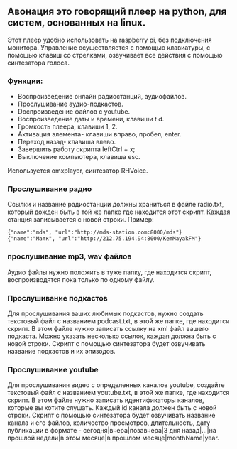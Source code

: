 ## Авонация это  говорящий плеер на python, для систем, основанных на linux.

Этот плеер удобно использовать на raspberry pi, без подключения монитора.
Управление осуществляется с помощью клавиатуры, с помощью клавиш со стрелками, озвучивает все действия с помощью синтезатора голоса.

### Функции:

- Воспроизведение онлайн радиостанций, аудиофайлов.
- Прослушивание аудио-подкастов.
- Dоспроизведение файлов с youtube.
- Воспроизведение даты и времени, клавиши t d.
- Громкость плеера, клавиши 1, 2.
- Активация элемента- клавиши вправо, пробел, enter.
- Переход назад- клавиша влево.
- Завершить работу скрипта leftCtrl + x;
- Выключение компьютера, клавиша esc.

Используется omxplayer, синтезатор RHVoice.

### Прослушивание радио

Ссылки и название радиостанции должны храниться в файле radio.txt, который дожден быть в той же папке где находится этот скрипт. Каждая станция записывается с новой строки.
Пример:
```
{"name":"mds", "url":"http://mds-station.com:8000/mds"}
{"name":"Маяк", "url":"http://212.75.194.94:8000/KemMayakFM"}
```

### прослушивание mp3, wav файлов

Аудио файлы нужно положить в туже папку, где находится скрипт, воспроизводятся пока только по одному файлу.

### Прослушивание подкастов

Для прослушивания ваших любимых подкастов, нужно создать текстовый файл с названием podcast.txt, в этой же папке, где находится скрипт.
В этом файле нужно записать ссылку на xml файл вашего подкаста.
Можно указать несколько ссылок, каждая должна быть с новой строки.
Скрипт с помощью синтезатора будет озвучивать название подкастов и их эпизодов.

### Прослушивание youtube

Для прослушивания видео с определенных каналов youtube, создайте текстовый файл с названием youtube.txt, в этой же папке, где находится скрипт.
В этом файле нужно записать идентификаторы каналов, которые вы хотите слушать.
Каждый id канала должен быть с новой строки.
Скрипт с помощью синтезатора будет озвучивать название канала и его файлов, количество просмотров, длительность, дату публикации в формате - 
сегодня|вчера|позавчера|3 дня назад|...|на прошлой недели|в этом месяце|в прошлом месяце|monthName|year.
